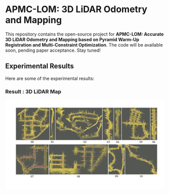 # APMC-LOM: 3D LiDAR Odometry and Mapping

This repository contains the open-source project for **APMC-LOM: Accurate 3D LiDAR Odometry and Mapping based on Pyramid Warm-Up Registration and Multi-Constraint Optimization**. The code will be available soon, pending paper acceptance. Stay tuned!

## Experimental Results

Here are some of the experimental results:

### Result : 3D LiDAR Map
![3D LiDAR Map](https://github.com/BotWhiz/APMC-LOM/blob/main/kitti_01.png)


